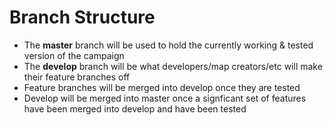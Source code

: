 # Branch Structure

- The **master** branch will be used to hold the currently working & tested version of the campaign
- The **develop** branch will be what developers/map creators/etc will make their feature branches off
- Feature branches will be merged into develop once they are tested
- Develop will be merged into master once a signficant set of features have been merged into develop and have been tested